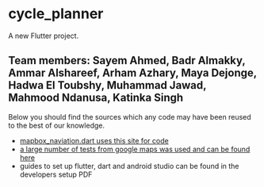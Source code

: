 # cycle_planner

A new Flutter project.

## Team members: Sayem Ahmed, Badr Almakky, Ammar Alshareef, Arham Azhary, Maya Dejonge, Hadwa El Toubshy, Muhammad Jawad, Mahmood Ndanusa, Katinka Singh

Below you should find the sources which any code may have been reused to the best of our knowledge.

- [mapbox_naviation.dart uses this site for code](https://pub.dev/packages/flutter_mapbox_navigation)
- [a large number of tests from google maps was used and can be found here](https://github.com/flutter/plugins/tree/main/packages/google_maps_flutter/google_maps_flutter)
- guides to set up flutter, dart and android studio can be found in the developers setup PDF
